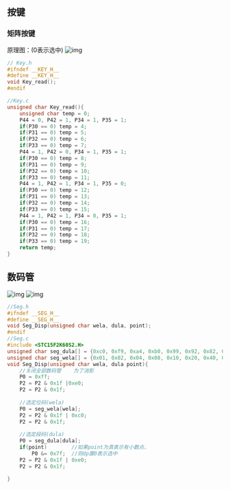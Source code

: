 ## 按键
### 矩阵按键
原理图：(0表示选中)
![img](https://img2023.cnblogs.com/blog/3583913/202502/3583913-20250218223623859-747722381.png)


```cpp  
// Key.h
#ifndef __KEY_H__
#define __KEY_H__
void Key_read();
#endif
```
```cpp
//Key.c
unsigned char Key_read(){
    unsigned char temp = 0;
    P44 = 0, P42 = 1, P34 = 1, P35 = 1;
    if(P30 == 0) temp = 4;
    if(P31 == 0) temp = 5; 
    if(P32 == 0) temp = 6;
    if(P33 == 0) temp = 7;
    P44 = 1, P42 = 0, P34 = 1, P35 = 1;
    if(P30 == 0) temp = 8;
    if(P31 == 0) temp = 9; 
    if(P32 == 0) temp = 10;
    if(P33 == 0) temp = 11;
    P44 = 1, P42 = 1, P34 = 1, P35 = 0;
    if(P30 == 0) temp = 12;
    if(P31 == 0) temp = 13; 
    if(P32 == 0) temp = 14;
    if(P33 == 0) temp = 15;
    P44 = 1, P42 = 1, P34 = 0, P35 = 1;
    if(P30 == 0) temp = 16;
    if(P31 == 0) temp = 17; 
    if(P32 == 0) temp = 18;
    if(P33 == 0) temp = 19;
    return temp;
}
```



## 数码管
![img](https://img2023.cnblogs.com/blog/3583913/202502/3583913-20250219220051500-2053673196.png)
![img](https://img2023.cnblogs.com/blog/3583913/202502/3583913-20250219221630709-1220914917.png)
```cpp
//Seg.h
#ifndef __SEG_H__
#define __SEG_H__
void Seg_Disp(unsigned char wela, dula, point);
#endif
//Seg.c
#include <STC15F2K60S2.H>
unsigned char seg_dula[] = {0xc0, 0xf9, 0xa4, 0xb0, 0x99, 0x92, 0x82, 0xf8, 0x80, 0x90, 0xff};
unsigned char seg_wela[] = {0x01, 0x02, 0x04, 0x08, 0x10, 0x20, 0x40, 0x80};
void Seg_Disp(unsigned char wela, dula point){
	//关闭全部数码管    为了消影
	P0 = 0xff;
	P2 = P2 & 0x1f |0xe0;
	P2 = P2 & 0x1f;	
	
	//选定位码(wela)
	P0 = seg_wela[wela];
	P2 = P2 & 0x1f | 0xc0;
	P2 = P2 & 0x1f;
	
	//选定段码(dula)
	P0 = seg_dula[dula];
	if(point)		 //如果point为真表示有小数点，
		P0 &= 0x7f;  //则dp置0表示选中
	P2 = P2 & 0x1f | 0xe0;
	P2 = P2 & 0x1f;
	
}
```